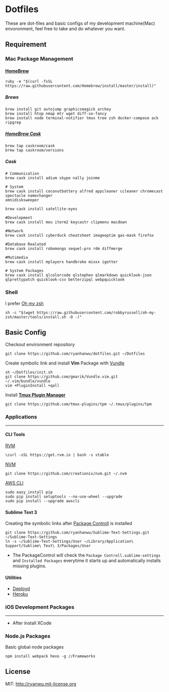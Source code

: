 # Dotfiles

These are dot-files and basic configs of my development machine(Mac) envoronment, feel free to take and do whatever you want.

## Requirement
### Mac Package Management

#### [HomeBrew](http://brew.sh/)

```
ruby -e "$(curl -fsSL https://raw.githubusercontent.com/Homebrew/install/master/install)"
```

##### Brews
```
brew install git autojump graphicsmagick archey
brew install htop nmap mtr wget diff-so-fancy
brew install node terminal-notifier tmux tree zsh docker-compose ack ripgrep 
```

##### [HomeBrew Cask](http://caskroom.io/)
```
brew tap caskroom/cask
brew tap caskroom/versions
```

##### Cask
```
# Communication
brew cask install adium skype nally joinme

# System 
brew cask install coconutbattery alfred appcleaner ccleaner chromecast spectacle namechanger 
omnidisksweeper 

brew cask install satellite-eyes

#Development
brew cask install mou iterm2 keycastr clipmenu macdown

#Network
brew cask install cyberduck cheatsheet imageoptim gas-mask firefox

#Database Realated
brew cask install robomongo sequel-pro rdm diffmerge

#Mutimedia
brew cask install mplayerx handbrake mixxx igetter

# System Packages
brew cask install qlcolorcode qlstephen qlmarkdown quicklook-json qlprettypatch quicklook-csv betterzipql webpquicklook 
```

### Shell

I prefer [Oh my zsh](https://github.com/robbyrussell/oh-my-zsh)

```
sh -c "$(wget https://raw.githubusercontent.com/robbyrussell/oh-my-zsh/master/tools/install.sh -O -)"
```


## Basic Config
Checkout environment repository

```
git clone https://github.com/ryanhanwu/dotfiles.git ~/Dotfiles
```

Create symbolic link and install **Vim** Package with [Vundle](https://github.com/gmarik/Vundle.vim)

```
sh ~/Dotfiles/init.sh
git clone https://github.com/gmarik/Vundle.vim.git ~/.vim/bundle/vundle
vim +PluginInstall +qall
```
Install [**Tmux Plugin Manager**](https://github.com/tmux-plugins/tpm)
```
git clone https://github.com/tmux-plugins/tpm ~/.tmux/plugins/tpm
```

### Applications
---
#### CLI Tools
[RVM](http://rvm.io/)

```
\curl -sSL https://get.rvm.io | bash -s stable
```

[NVM](https://github.com/creationix/nvm)

```
git clone https://github.com/creationix/nvm.git ~/.nvm
```
[AWS CLI](http://docs.aws.amazon.com/cli/latest/userguide/cli-chap-getting-set-up.html#install-with-pip)

```
sudo easy_install pip
sudo pip install setuptools --no-use-wheel --upgrade
sudo pip install --upgrade awscli
```
#### Sublime Text 3
Creating the symbolic links after [Package Controll](https://packagecontrol.io/installation) is installed

```
git clone https://github.com/ryanhanwu/Sublime-Text-Settings.git ~/Sublime-Text-Settings
ln -s ~/Sublime-Text-Settings/User ~/Library/Application\ Support/Sublime\ Text\ 3/Packages/User
```
* The PackageControl will check the ```Package Controll.sublime-settings``` and ```Installed Packages``` everytime it starts up and automatically installs missing plugins.


#### Utilities

* [Deployd](http://deployd.com/)
* [Heroku](https://toolbelt.herokuapp.com/)

### iOS Development Packages
---
* After install XCode

### Node.js Packages
Basic global node packages

```
npm install webpack hexo -g //Frameworks
```

## License

MIT: http://ryanwu.mit-license.org

